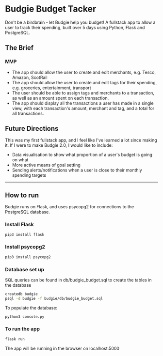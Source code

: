 # Budgie Budget Tacker

Don't be a birdbrain - let Budgie help you budget! A fullstack app to allow a user to track their spending, built over 5 days using Python, Flask and PostgreSQL.

## The Brief

### MVP

* The app should allow the user to create and edit merchants, e.g. Tesco, Amazon, ScotRail
* The app should allow the user to create and edit tags for their spending, e.g. groceries, entertainment, transport
* The user should be able to assign tags and merchants to a transaction, as well as an amount spent on each transaction.
* The app should display all the transactions a user has made in a single view, with each transaction's amount, merchant and tag, and a total for all transactions.

## Future Directions
This was my first fullstack app, and I feel like I've learned a lot since making it. If I were to make Budgie 2.0, I would like to include:
* Data visualisation to show what proportion of a user's budget is going on what
* More active means of goal setting
* Sending alerts/notifications when a user is close to their monthly spending targets

------------

##   How to run
Budgie runs on Flask, and uses psycopg2 for connections to the PostgreSQL database.
### Install Flask
```zsh
pip3 install flask
```
### Install psycopg2
```zsh
pip3 install psycopg2
```
### Database set up
SQL queries can be found in db/budgie_budget.sql to create the tables in the database
```zsh
createdb budgie
psql -d budgie -f budgie/db/budgie_budget.sql
```
To populate the database:
```zsh
python3 console.py
```
### To run the app
```zsh
flask run
```
The app will be running in the browser on localhost:5000

